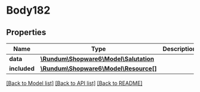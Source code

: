 # Body182

## Properties
Name | Type | Description | Notes
------------ | ------------- | ------------- | -------------
**data** | [**\Rundum\Shopware6\Model\Salutation**](Salutation.md) |  | [optional] 
**included** | [**\Rundum\Shopware6\Model\Resource[]**](Resource.md) |  | [optional] 

[[Back to Model list]](../../README.md#documentation-for-models) [[Back to API list]](../../README.md#documentation-for-api-endpoints) [[Back to README]](../../README.md)

